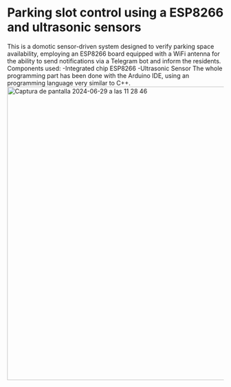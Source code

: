 #  Parking slot control using a ESP8266 and ultrasonic sensors
This is a domotic sensor-driven system designed to verify parking space availability, employing an ESP8266 board equipped with a WiFi antenna for the ability to send notifications via a Telegram bot and inform the residents.
Components used:
-Integrated chip ESP8266
-Ultrasonic Sensor
The whole programming part has been done with the Arduino IDE, using an programming language very similar to C++.
<img width="682" alt="Captura de pantalla 2024-06-29 a las 11 28 46" src="https://github.com/felixgespinosa/Parking-slot-control/assets/115037849/2ce265b5-9e86-42f6-9600-5d3cab8913e8">
